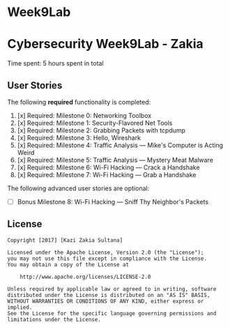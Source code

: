 # Week9Lab
# Cybersecurity Week9Lab - Zakia 

Time spent: 5 hours spent in total 

## User Stories

The following **required** functionality is completed:

 
1. [x]  Required: Milestone 0: Networking Toolbox
2. [x]  Required: Milestone 1: Security-Flavored Net Tools
3. [x]  Required: Milestone 2: Grabbing Packets with tcpdump
4. [x]  Required: Milestone 3: Hello, Wireshark
5. [x]  Required: Milestone 4: Traffic Analysis — Mike's Computer is Acting Weird
6. [x]  Required: Milestone 5: Traffic Analysis — Mystery Meat Malware
7. [x]  Required: Milestone 6: Wi-Fi Hacking — Crack a Handshake
8. [x]  Required: Milestone 7: Wi-Fi Hacking — Grab a Handshake

The following advanced user stories are optional:

* [ ]  Bonus Milestone 8: Wi-Fi Hacking — Sniff Thy Neighbor's Packets

## License

    Copyright [2017] [Kazi Zakia Sultana]

    Licensed under the Apache License, Version 2.0 (the "License");
    you may not use this file except in compliance with the License.
    You may obtain a copy of the License at

        http://www.apache.org/licenses/LICENSE-2.0

    Unless required by applicable law or agreed to in writing, software
    distributed under the License is distributed on an "AS IS" BASIS,
    WITHOUT WARRANTIES OR CONDITIONS OF ANY KIND, either express or implied.
    See the License for the specific language governing permissions and
    limitations under the License.
